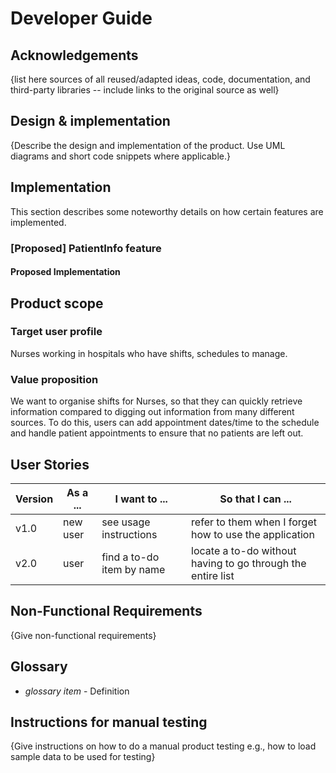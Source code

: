 # Developer Guide

## Acknowledgements

{list here sources of all reused/adapted ideas, code, documentation, and third-party libraries -- include links to the original source as well}

## Design & implementation

{Describe the design and implementation of the product. Use UML diagrams and short code snippets where applicable.}

## Implementation
This section describes some noteworthy details on how certain features are implemented.

### [Proposed] PatientInfo feature
#### Proposed Implementation



## Product scope
### Target user profile

Nurses working in hospitals who have shifts, schedules to manage.

### Value proposition

We want to organise shifts for Nurses, so that they can quickly retrieve information compared to digging out 
information from many different sources. To do this, users can add appointment dates/time to the schedule and handle
patient appointments to ensure that no patients are left out.

## User Stories

|Version| As a ... | I want to ... | So that I can ...|
|--------|----------|---------------|------------------|
|v1.0|new user|see usage instructions|refer to them when I forget how to use the application|
|v2.0|user|find a to-do item by name|locate a to-do without having to go through the entire list|

## Non-Functional Requirements

{Give non-functional requirements}

## Glossary

* *glossary item* - Definition

## Instructions for manual testing

{Give instructions on how to do a manual product testing e.g., how to load sample data to be used for testing}
